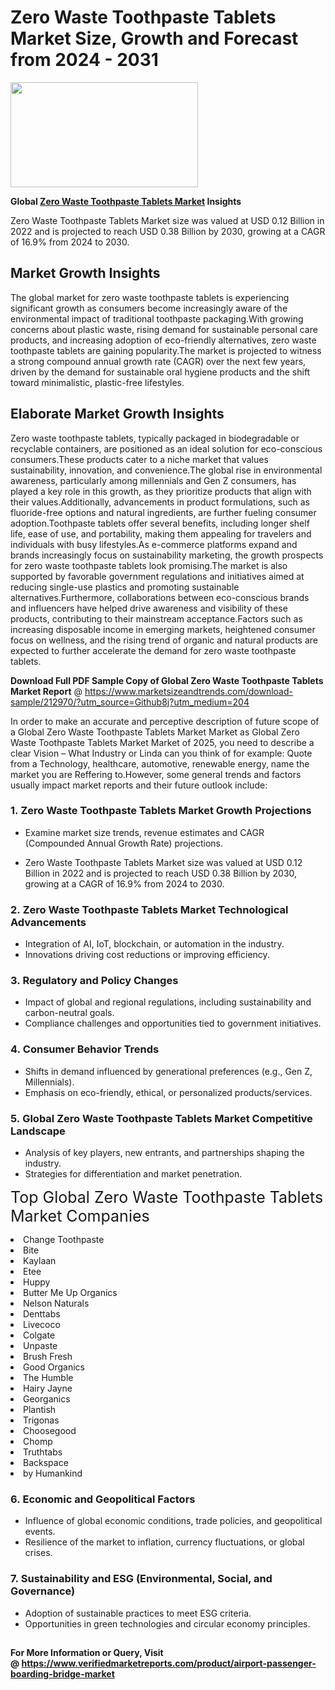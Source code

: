 <H1>Zero Waste Toothpaste Tablets Market Size, Growth and Forecast from 2024 - 2031</H1><img class="aligncenter size-medium wp-image-584254" src="https://thirdeyenews.in/wp-content/uploads/2024/09/Global-Market-Research-300x168.jpeg" alt="" width="300" height="168" /><p><strong>Global&nbsp;<a href="https://www.marketsizeandtrends.com/download-sample/212970/?utm_source=Github8j?utm_medium=204">Zero Waste Toothpaste Tablets Market</a> Insights</strong></p><p>Zero Waste Toothpaste Tablets Market size was valued at USD 0.12 Billion in 2022 and is projected to reach USD 0.38 Billion by 2030, growing at a CAGR of 16.9% from 2024 to 2030.</p><p><h2>Market Growth Insights</h2> The global market for zero waste toothpaste tablets is experiencing significant growth as consumers become increasingly aware of the environmental impact of traditional toothpaste packaging.With growing concerns about plastic waste, rising demand for sustainable personal care products, and increasing adoption of eco-friendly alternatives, zero waste toothpaste tablets are gaining popularity.The market is projected to witness a strong compound annual growth rate (CAGR) over the next few years, driven by the demand for sustainable oral hygiene products and the shift toward minimalistic, plastic-free lifestyles. <h2>Elaborate Market Growth Insights</h2> Zero waste toothpaste tablets, typically packaged in biodegradable or recyclable containers, are positioned as an ideal solution for eco-conscious consumers.These products cater to a niche market that values sustainability, innovation, and convenience.The global rise in environmental awareness, particularly among millennials and Gen Z consumers, has played a key role in this growth, as they prioritize products that align with their values.Additionally, advancements in product formulations, such as fluoride-free options and natural ingredients, are further fueling consumer adoption.Toothpaste tablets offer several benefits, including longer shelf life, ease of use, and portability, making them appealing for travelers and individuals with busy lifestyles.As e-commerce platforms expand and brands increasingly focus on sustainability marketing, the growth prospects for zero waste toothpaste tablets look promising.The market is also supported by favorable government regulations and initiatives aimed at reducing single-use plastics and promoting sustainable alternatives.Furthermore, collaborations between eco-conscious brands and influencers have helped drive awareness and visibility of these products, contributing to their mainstream acceptance.Factors such as increasing disposable income in emerging markets, heightened consumer focus on wellness, and the rising trend of organic and natural products are expected to further accelerate the demand for zero waste toothpaste tablets.</p><p><span class=""><strong>Download Full PDF Sample Copy of Global Zero Waste Toothpaste Tablets Market Report</strong> @ <a href="https://www.marketsizeandtrends.com/download-sample/212970/?utm_source=Github8j?utm_medium=204" target="_blank">https://www.marketsizeandtrends.com/download-sample/212970/?utm_source=Github8j?utm_medium=204</a></span></p><p>In order to make an accurate and perceptive description of future scope of a Global&nbsp;Zero Waste Toothpaste Tablets Market Market as Global&nbsp;Zero Waste Toothpaste Tablets Market Market of 2025, you need to describe a clear Vision &ndash; What Industry or Linda can you think of for example: Quote from a Technology, healthcare, automotive, renewable energy, name the market you are Reffering to.However, some general trends and factors usually impact market reports and their future outlook include:</p><h3>1.&nbsp;<strong>Zero Waste Toothpaste Tablets Market Growth Projections</strong></h3><ul><li>Examine market size trends, revenue estimates and CAGR (Compounded Annual Growth Rate) projections.</li><li><p>Zero Waste Toothpaste Tablets Market size was valued at USD 0.12 Billion in 2022 and is projected to reach USD 0.38 Billion by 2030, growing at a CAGR of 16.9% from 2024 to 2030.</p></li></ul><h3>2.&nbsp;<strong>Zero Waste Toothpaste Tablets Market Technological Advancements</strong></h3><ul><li>Integration of AI, IoT, blockchain, or automation in the industry.</li><li>Innovations driving cost reductions or improving efficiency.</li></ul><h3>3.&nbsp;<strong>Regulatory and Policy Changes</strong></h3><ul><li>Impact of global and regional regulations, including sustainability and carbon-neutral goals.</li><li>Compliance challenges and opportunities tied to government initiatives.</li></ul><h3>4.&nbsp;<strong>Consumer Behavior Trends</strong></h3><ul><li>Shifts in demand influenced by generational preferences (e.g., Gen Z, Millennials).</li><li>Emphasis on eco-friendly, ethical, or personalized products/services.</li></ul><h3>5.&nbsp;<strong>Global Zero Waste Toothpaste Tablets Market Competitive Landscape</strong></h3><ul><li>Analysis of key players, new entrants, and partnerships shaping the industry.</li><li>Strategies for differentiation and market penetration.</li></ul><p data-pm-slice="1 1 []"><span style="color: inherit; font-family: inherit; font-size: 25px;">Top Global Zero Waste Toothpaste Tablets Market Companies</span></p><div class="" data-test-id=""><p><li>Change Toothpaste</li><li> Bite</li><li> Kaylaan</li><li> Etee</li><li> Huppy</li><li> Butter Me Up Organics</li><li> Nelson Naturals</li><li> Denttabs</li><li> Livecoco</li><li> Colgate</li><li> Unpaste</li><li> Brush Fresh</li><li> Good Organics</li><li> The Humble</li><li> Hairy Jayne</li><li> Georganics</li><li> Plantish</li><li> Trigonas</li><li> Choosegood</li><li> Chomp</li><li> Truthtabs</li><li> Backspace</li><li> by Humankind</li></p></div><h3>6.&nbsp;<strong>Economic and Geopolitical Factors</strong></h3><ul><li>Influence of global economic conditions, trade policies, and geopolitical events.</li><li>Resilience of the market to inflation, currency fluctuations, or global crises.</li></ul><h3>7.&nbsp;<strong>Sustainability and ESG (Environmental, Social, and Governance)</strong></h3><ul><li>Adoption of sustainable practices to meet ESG criteria.</li><li>Opportunities in green technologies and circular economy principles.</li></ul><h2><strong style="font-size: 14px;">For More Information or Query, Visit @&nbsp;</strong><a style="background-color: #ffffff; font-size: 14px;" href="https://www.marketsizeandtrends.com/report/zero-waste-toothpaste-tablets-market/" target="_blank">https://www.verifiedmarketreports.com/product/airport-passenger-boarding-bridge-market</a></h2>